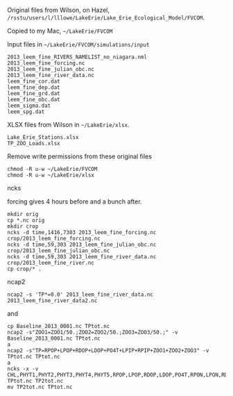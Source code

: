 Original files from Wilson, on Hazel, `/rsstu/users/l/lllowe/LakeErie/Lake_Erie_Ecological_Model/FVCOM`.

Copied to my Mac, `~/LakeErie/FVCOM`

Input files in `~/LakeErie/FVCOM/simulations/input`
```
2013_leem_fine_RIVERS_NAMELIST_no_niagara.nml
2013_leem_fine_forcing.nc
2013_leem_fine_julian_obc.nc
2013_leem_fine_river_data.nc
leem_fine_cor.dat
leem_fine_dep.dat
leem_fine_grd.dat
leem_fine_obc.dat
leem_sigma.dat
leem_spg.dat
```

XLSX files from Wilson in `~/LakeErie/xlsx`.
```
Lake_Erie_Stations.xlsx
TP_ZOO_Loads.xlsx
```

Remove write permissions from these original files
```
chmod -R u-w ~/LakeErie/FVCOM
chmod -R u-w ~/LakeErie/xlsx
```

ncks

forcing gives 4 hours before and a bunch after.
```
mkdir orig
cp *.nc orig
mkdir crop
ncks -d time,1416,7303 2013_leem_fine_forcing.nc crop/2013_leem_fine_forcing.nc
ncks -d time,59,303 2013_leem_fine_julian_obc.nc crop/2013_leem_fine_julian_obc.nc
ncks -d time,59,303 2013_leem_fine_river_data.nc crop/2013_leem_fine_river.nc
cp crop/* .
```

ncap2
```
ncap2 -s 'TP*=0.0' 2013_leem_fine_river_data.nc 2013_leem_fine_river_data2.nc
```
and
```
cp Baseline_2013_0001.nc TPtot.nc
ncap2 -s"ZOO1=ZOO1/50.;ZOO2=ZOO2/50.;ZOO3=ZOO3/50.;" -v Baseline_2013_0001.nc TPtot.nc
a
ncap2 -s"TP=RPOP+LPOP+RDOP+LDOP+PO4T+LPIP+RPIP+ZOO1+ZOO2+ZOO3" -v TPtot.nc TPtot.nc
a
ncks -x -v CHL,PHYT1,PHYT2,PHYT3,PHYT4,PHYT5,RPOP,LPOP,RDOP,LDOP,PO4T,RPON,LPON,RDON,LDON,NH4T,NO23,BSI,SIT,RPOC,LPOC,RDOC,LDOC,EXDOC,REPOC,REDOC,O2EQ,DO,ZOO1,ZOO2,ZOO3,BALG,DYE,LPIP,RPIP,IPOP,IPON,IPOC,Hyp2_Area TPtot.nc TP2tot.nc
mv TP2tot.nc TPtot.nc
```



